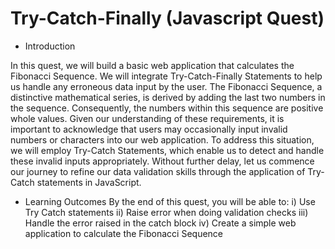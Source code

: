 # Try-Catch-Finally (Javascript Quest)

* Introduction

  
In this quest, we will build a basic web application that calculates the Fibonacci Sequence. We will integrate Try-Catch-Finally Statements to help us handle any erroneous data input by the user. 
The Fibonacci Sequence, a distinctive mathematical series, is derived by adding the last two numbers in the sequence. Consequently, the numbers within this sequence are positive whole values. Given our understanding of these requirements, it is important to acknowledge that users may occasionally input invalid numbers or characters into our web application.
To address this situation, we will employ Try-Catch Statements, which enable us to detect and handle these invalid inputs appropriately. Without further delay, let us commence our journey to refine our data validation skills through the application of Try-Catch statements in JavaScript.

* Learning Outcomes
By the end of this quest, you will be able to:
i) Use Try Catch statements
ii) Raise error when doing validation checks
iii) Handle the error raised in the catch block 
iv) Create a simple web application to calculate the Fibonacci Sequence
